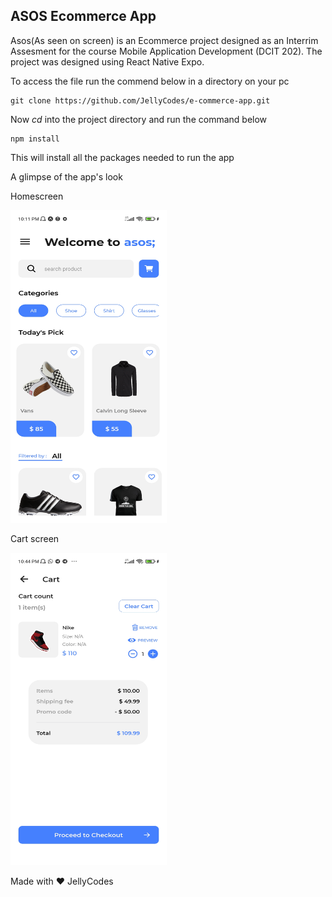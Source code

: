## ASOS Ecommerce App

Asos(As seen on screen) is an Ecommerce project designed as an Interrim Assesment for the course Mobile Application Development (DCIT 202). 
The project was designed using React Native Expo.

To access the file run the commend below in a directory on your pc
```
git clone https://github.com/JellyCodes/e-commerce-app.git
``` 

Now _cd_ into the project directory and run the command below
```
npm install
```

This will install all the packages needed to run the app


A glimpse of the app's look

Homescreen

<img src="/assets/images/home.jpg" width="250" height="500">

Cart screen

<img src="/assets/images/cart.jpg" width="250" height="500">




Made with ❤ JellyCodes
